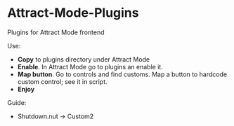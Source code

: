 # Attract-Mode-Plugins
Plugins for Attract Mode frontend

Use:
- **Copy** to plugins directory under Attract Mode
- **Enable**. In Attract Mode go to plugins an enable it.
- **Map button**. Go to controls and find customs. Map a button to hardcode custom control; see it in script.
- **Enjoy**

Guide:
- Shutdown.nut -> Custom2
